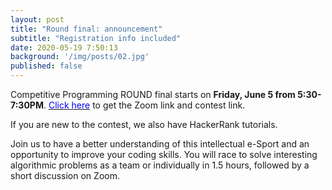 ```yaml
---
layout: post
title: "Round final: announcement"
subtitle: "Registration info included"
date: 2020-05-19 7:50:13
background: '/img/posts/02.jpg'
published: false
---
```


Competitive Programming ROUND final starts on **Friday, June 5 from 5:30-7:30PM**. [<span style="color: blue">Click here</span>](http://bit.ly/UWBcomp) to get the Zoom link and contest link.

If you are new to the contest, we also have HackerRank tutorials.

Join us to have a better understanding of this intellectual e-Sport and an opportunity to improve your coding skills.
You will race to solve interesting algorithmic problems as a team or individually in 1.5 hours, followed by a short discussion on Zoom.
